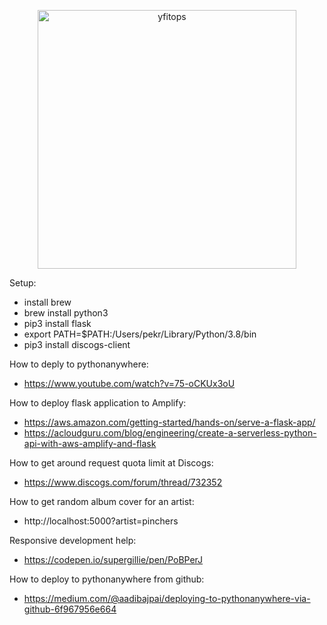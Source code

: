 <p align="center">
  <img width="414" alt="yfitops" src="https://github.com/svaret/hammar.by/blob/master/images/yfitops.png">
</p>



Setup:
- install brew
- brew install python3
- pip3 install flask
- export PATH=$PATH:/Users/pekr/Library/Python/3.8/bin
- pip3 install discogs-client

How to deply to pythonanywhere:
- https://www.youtube.com/watch?v=75-oCKUx3oU

How to deploy flask application to Amplify: 
- https://aws.amazon.com/getting-started/hands-on/serve-a-flask-app/
- https://acloudguru.com/blog/engineering/create-a-serverless-python-api-with-aws-amplify-and-flask

How to get around request quota limit at Discogs: 

- https://www.discogs.com/forum/thread/732352

How to get random album cover for an artist:

- http://localhost:5000?artist=pinchers

Responsive development help:

- https://codepen.io/supergillie/pen/PoBPerJ

How to deploy to pythonanywhere from github:

- https://medium.com/@aadibajpai/deploying-to-pythonanywhere-via-github-6f967956e664
